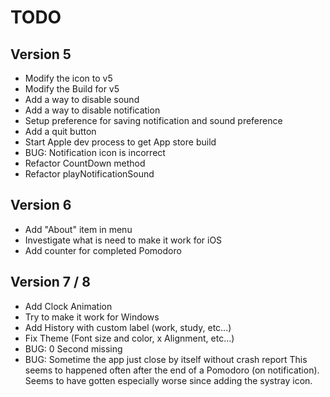 # TODO

## Version 5
- Modify the icon to v5
- Modify the Build for v5
- Add a way to disable sound 
- Add a way to disable notification
- Setup preference for saving notification and sound preference
- Add a quit button
- Start Apple dev process to get App store build
- BUG: Notification icon is incorrect
- Refactor CountDown method 
- Refactor playNotificationSound

## Version 6

- Add "About" item in menu
- Investigate what is need to make it work for iOS
- Add counter for completed Pomodoro

## Version 7 / 8

- Add Clock Animation
- Try to make it work for Windows
- Add History with custom label (work, study, etc...)
- Fix Theme (Font size and color, x Alignment, etc...)
- BUG: 0 Second missing
- BUG: Sometime the app just close by itself without crash report
			 This seems to happened often after the end of a Pomodoro (on notification). 
			 Seems to have gotten especially worse since adding the systray icon. 


